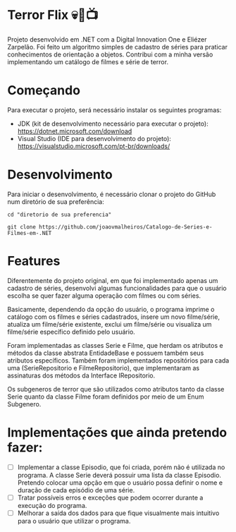 # **Terror Flix** 💀🍿📺

Projeto desenvolvido em .NET com a Digital Innovation One e Eliézer Zarpelão. Foi feito um algoritmo simples de cadastro de séries para praticar conhecimentos de orientação a objetos. Contribui com a minha versão implementando um catálogo de filmes e série de terror.

# **Começando**

Para executar o projeto, será necessário instalar os seguintes programas:
- JDK (kit de desenvolvimento necessário para executar o projeto): https://dotnet.microsoft.com/download
- Visual Studio (IDE para desenvolvimento do projeto): https://visualstudio.microsoft.com/pt-br/downloads/

# **Desenvolvimento**

Para iniciar o desenvolvimento, é necessário clonar o projeto do GitHub num diretório de sua preferência:

`cd "diretorio de sua preferencia"`

`git clone https://github.com/joaovmalheiros/Catalogo-de-Series-e-Filmes-em-.NET`

# **Features**

Diferentemente do projeto original, em que foi implementado apenas um cadastro de séries, desenvolvi algumas funcionalidades para que o usuário escolha se quer fazer alguma operação com filmes ou com séries.

Basicamente, dependendo da opção do usuário, o programa imprime o catálogo com os filmes e séries cadastrados, insere um novo filme/série, atualiza um filme/série existente, exclui um filme/série ou visualiza um filme/série específico definido pelo usuário.

Foram implementadas as classes Serie e Filme, que herdam os atributos e métodos da classe abstrata EntidadeBase e possuem também seus atributos específicos. Também foram implementados repositórios para cada uma (SerieRepositorio e FilmeRepositorio), que implementaram as assinaturas dos métodos da Interface IRepositorio.

Os subgeneros de terror que são utilizados como atributos tanto da classe Serie quanto da classe Filme foram definidos por meio de um Enum Subgenero.

# **Implementações que ainda pretendo fazer:**
- [ ] Implementar a classe Episodio, que foi criada, porém não é utilizada no programa. A classe Serie deverá possuir uma lista da classe Episodio. Pretendo colocar uma opção em que o usuário possa definir o nome e duração de cada episódio de uma série. 
- [ ] Tratar possíveis erros e exceções que podem ocorrer durante a execução do programa.
- [ ] Melhorar a saída dos dados para que fique visualmente mais intuitivo para o usuário que utilizar o programa.